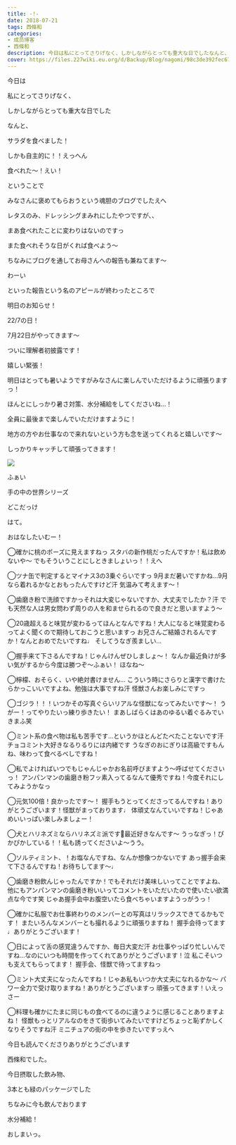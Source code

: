 ```yaml
---
title: -!-
date: 2018-07-21
tags: 西條和
categories: 
- 成员博客
- 西條和
description: 今日は私にとってさりげなく、しかしながらとっても重大な日でしたなんと、サラダを...
cover: https://files.227wiki.eu.org/d/Backup/Blog/nagomi/98c3de392fec674dc5c458de251b8.jpg 
---
```
















今日は








私にとってさりげなく、






しかしながらとっても重大な日でした














なんと、













サラダを食べました！











しかも自主的に！！えっへん










食べれた〜！えい！











ということで












みなさんに褒めてもらおうという魂胆のブログでしたえへ













レタスのみ、ドレッシングまみれにしたやつですが、、









まあ食べれたことに変わりはないのですっ











また食べれそうな日がくれば食べよう〜












ちなみにブログを通してお母さんへの報告も兼ねてます〜










わーい













といった報告という名のアピールが終わったところで











明日のお知らせ！











22/7の日！









7月22日がやってきます〜













ついに理解者初披露です！










嬉しい緊張！











明日はとっても暑いようですがみなさんに楽しんでいただけるように頑張りますっ！











ほんとにしっかり暑さ対策、水分補給をしてくださいね…！










全員に最後まで楽しんでいただけますように！











地方の方やお仕事なので来れないという方も念を送ってくれると嬉しいです〜









しっかりキャッチして頑張ってきます！












![](https://files.227wiki.eu.org/d/Backup/Blog/nagomi/98c3de392fec674dc5c458de251b8.jpg)






ふぁい








手の中の世界シリーズ














どこだっけ
















はて。








おはなしたいむー！





◯確かに桃のポーズに見えますねっ
スタバの新作桃だったんですか！私は飲めないや〜
でもそういうことにしときましょいっ！！えへ





◯ツナ缶で判定するとマイナス3の3乗ぐらいですっ
9月まだ暑いですかね…9月なら着れるかなとおもったんですけど汗
気温みて考えます〜！







◯歯磨き粉で洗顔ですかっそれは大変じゃないですか、大丈夫でしたか？汗
でも天然な人は男女問わず周りの人を和ませられるので良きだと思いますよう〜






◯20歳超えると味覚が変わるってほんとなんですね！大人になると味覚変わるってよく聞くので期待しておこうと思いますっ
お兄さんご結婚されるんですか！なんとおめでたいですね♩
そしてうなぎ羨ましい…





◯握手来て下さるんですね！じゃんけんぜひしましょ〜！
なんか最近負けが多い気がするから今度は勝つぞ〜ふぁい！
ほなね〜






◯檸檬、おそらく、いや絶対書けません…
こういう時にさらりと漢字で書けたらかっこいいですよね、勉強は大事ですね汗
怪獣さんお楽しみにですっ





◯ゴジラ！！！いつかその写真ぐらいリアルな怪獣になってみたいです〜！
うがー！ってやりたいっ練り歩きたい！
まあしばらくはあのゆるい着ぐるみでいきまふ笑






◯ミント系の食べ物は私も苦手です…というかほとんどたべたことないです汗
チョコミント大好きなるりるりには内緒です
うなぎのおにぎりは高級ですもんね、味わって食べるべしですね！







◯私でよければいつでもじゃんじゃかお名前呼びますよう〜呼ばせてくださいっ！
アンパンマンの歯磨き粉フッ素入ってるなんて優秀ですね！今度それにしてみようかなっ







◯元気100倍！良かったです〜！
握手もうとってくださってるんですね！ありがとうございます！怪獣がまっております♩
体頑丈なんていいですね！じゃあめいいっぱい楽しみましょー！





◯犬とハリネズミならハリネズミ派です🦔最近好きなんです〜
うっなぎっ！ぴかぴかしている！！私も誘ってくださいよ〜うう。





◯ソルティミント、！お塩なんですね、なんか想像つかないです
あっ握手会来て下さるんですね！お待ちしてます〜♩





◯歯磨き粉飲んじゃったんですか！でもそれだけ美味しいってことですよね、他にもアンパンマンの歯磨き粉いいってコメントをいただいたので使いたい欲満点な今です笑
じゃあ握手会中お腹空いたら食べちゃいますようっがうっ！





◯確かに私服でお仕事終わりのメンバーとの写真はリラックスできてるかもです！
またいろんなメンバーとも撮れるように頑張りますね！
握手会待ってます♩ありがとうございます！






◯日によって舌の感覚違うんですか、毎日大変だ汗
お仕事やっぱり忙しいんですね…なのにいつも時間を作ってくれてありがとうございます！泣
私こそいつも支えてもらってます！
握手会、怪獣で待ってますねっ








◯ミント大丈夫になったんですね！じゃあ私もいつか大丈夫になれるかな〜
パワー全力で受け取りますね！ありがとうございますっ
頑張ってきます！いえっさー





◯料理も確かにたまに同じもの食べてるのに違うように感じることありますよね！
怪獣もっとリアルなのをきて街歩いてみたいですけどちょっと恥ずかしくなりそうですね汗
ミニチュアの街の中を歩きたいですっえへ













今日も読んでくださりありがとうございます












西條和でした。











今日摂取した飲み物、











3本とも緑のパッケージでした










ちなみに今も飲んでおります





水分補給！











おしまいっ。


